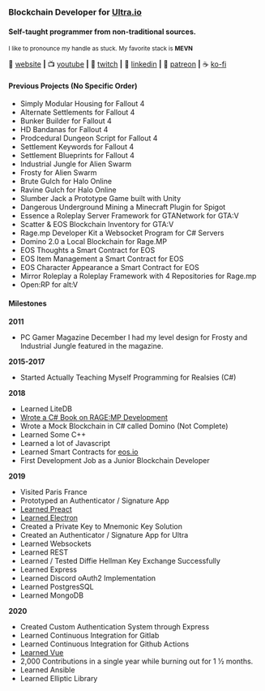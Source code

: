 
### Blockchain Developer for [Ultra.io][ultra-io]
#### Self-taught programmer from non-traditional sources.

<sup>I like to pronounce my handle as stuck. My favorite stack is **MEVN**</sup>

🏡 [website][website] **|** 
📺 [youtube][youtube] **|** 
🎥 [twitch][twitch] **|** 
👔 [linkedin][linkedin] **|**
💸 [patreon][patreon] **|**
☕ [ko-fi][kofi]

#### Previous Projects (No Specific Order)
- Simply Modular Housing for Fallout 4
- Alternate Settlements for Fallout 4
- Bunker Builder for Fallout 4
- HD Bandanas for Fallout 4
- Prodcedural Dungeon Script for Fallout 4
- Settlement Keywords for Fallout 4
- Settlement Blueprints for Fallout 4
- Industrial Jungle for Alien Swarm
- Frosty for Alien Swarm
- Brute Gulch for Halo Online
- Ravine Gulch for Halo Online
- Slumber Jack a Prototype Game built with Unity
- Dangerous Underground Mining a Minecraft Plugin for Spigot
- Essence a Roleplay Server Framework for GTANetwork for GTA:V
- Scatter & EOS Blockchain Inventory for GTA:V
- Rage.mp Developer Kit a Websocket Program for C# Servers
- Domino 2.0 a Local Blockchain for Rage.MP
- EOS Thoughts a Smart Contract for EOS
- EOS Item Management a Smart Contract for EOS
- EOS Character Appearance a Smart Contract for EOS
- Mirror Roleplay a Roleplay Framework with 4 Repositories for Rage.mp
- Open:RP for alt:V

#### Milestones
**2011**
- PC Gamer Magazine December I had my level design for Frosty and Industrial Jungle featured in the magazine.

**2015-2017**
- Started Actually Teaching Myself Programming for Realsies (C#)

**2018**
- Learned LiteDB
- [Wrote a C# Book on RAGE:MP Development](https://gumroad.com/l/ghCzx)
- Wrote a Mock Blockchain in C# called Domino (Not Complete)
- Learned Some C++
- Learned a lot of Javascript
- Learned Smart Contracts for [eos.io](https://eos.io)
- First Development Job as a Junior Blockchain Developer

**2019**
- Visited Paris France
- Prototyped an Authenticator / Signature App
- [Learned Preact](https://preactjs.com/)
- [Learned Electron](https://www.electronjs.org/)
- Created a Private Key to Mnemonic Key Solution
- Created an Authenticator / Signature App for Ultra
- Learned Websockets
- Learned REST
- Learned / Tested Diffie Hellman Key Exchange Successfully
- Learned Express
- Learned Discord oAuth2 Implementation
- Learned PostgresSQL
- Learned MongoDB

**2020**
- Created Custom Authentication System through Express
- Learned Continuous Integration for Gitlab
- Learned Continuous Integration for Github Actions
- [Learned Vue](https://vuejs.org)
- 2,000 Contributions in a single year while burning out for 1 ½ months.
- Learned Ansible
- Learned Elliptic Library

[ultra-io]: https://ultra.io/
[vue]: https://vuejs.org/
[altv]: https://altv.mp/
[linkedin]: https://www.linkedin.com/in/stuyk-trevor-wessel/
[website]: https://stuyk.com/
[youtube]: https://youtube.com/stuyk/
[twitch]: https://twitch.tv/stuyksoft/
[kofi]: https://ko-fi.com/stuyk
[patreon]: https://patreon.com/stuyk
